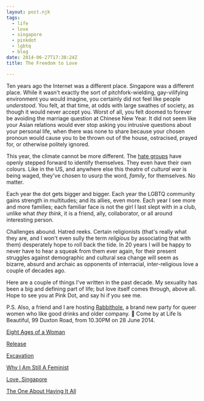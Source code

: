 ```yaml
---
layout: post.njk
tags:
  - life
  - love
  - singapore
  - pinkdot
  - lgbtq
  - blog
date: 2014-06-27T17:38:24Z
title: The Freedom to Love

---
```


Ten years ago the Internet was a different place. Singapore was a different place. While it wasn't exactly the sort of pitchfork-wielding, gay-vilifying environment you would imagine, you certainly did not feel like people *understood*. You felt, at that time, at odds with large swathes of society, as though it would never accept you. Worst of all, you felt doomed to forever be avoiding the marriage question at Chinese New Year. It did not seem like your Asian relations would ever stop asking you intrusive questions about your personal life, when there was none to share because your chosen pronoun would cause you to be thrown out of the house, ostracised, prayed for, or otherwise politely ignored.

This year, the climate cannot be more different. The [hate groups](http://www.channelnewsasia.com/news/singapore/police-issue-advisory-for/1208972.html) have openly stepped forward to identify themselves. They even have their own colours. Like in the US, and anywhere else this theatre of *cultural war* is being waged, they've chosen to usurp the word, *family*, for themselves. No matter.

Each year the dot gets bigger and bigger. Each year the LGBTQ community gains strength in multitudes; and its allies, even more. Each year I see more and more families; each familiar face is not the girl I last slept with in a club, unlike what *they think*, it is a friend, ally, collaborator, or all around interesting person.

Challenges abound. Hatred reeks. Certain religionists (that's really what they are, and I won't even sully the term _religious_ by associating that with them) desperately hope to roll back the tide. In 20 years I will be happy to never have to hear a squeak from them ever again, for their present struggles against demographic and cultural sea change will seem as bizarre, absurd and archaic as opponents of interracial, inter-religious love a couple of decades ago.

Here are a couple of things I've written in the past decade. My sexuality has been a big and defining part of life; but love itself comes through, above all. Hope to see you at Pink Dot, and say hi if you see me.

P.S. Also, a friend and I are hosting [Rabbithole](https://www.facebook.com/events/282343721944892/?ref=22), a brand new party for queer women who like good drinks and older company. 🙂 Come by at Life Is Beautiful, 99 Duxton Road, from 10.30PM on 28 June 2014.

[Eight Ages of a Woman](/posts/the-eight-ages-of-a-woman)

[Release](/posts/release)

[Excavation](/posts/excavation)

[Why I Am Still A Feminist](/posts/why-i-am-still-a-feminist)

[Love, Singapore](/posts/love-singapore)

[The One About Having It All](/posts/the-one-about-having-it-all)
